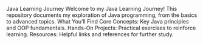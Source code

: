 Java Learning Journey
Welcome to my Java Learning Journey! This repository documents my exploration of Java programming, from the basics to advanced topics.
What You’ll Find
Core Concepts: Key Java principles and OOP fundamentals.
Hands-On Projects: Practical exercises to reinforce learning.
Resources: Helpful links and references for further study.
